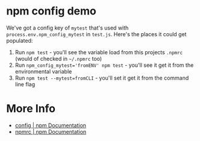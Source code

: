 # npm config demo

We've got a config key of `mytest` that's used with `process.env.npm_config_mytest` in `test.js`. Here's the places it could get populated:

1. Run `npm test` - you'll see the variable load from this projects `.npmrc` (would of checked in `~/.npmrc` too)
2. Run `npm_config_mytest='fromENV' npm test` - you'll see it get it from the environmental variable
3. Run `npm test --mytest=fromCLI` - you'll set it get it from the command line flag

# More Info

- [config | npm Documentation](https://docs.npmjs.com/misc/config)
- [npmrc | npm Documentation](https://docs.npmjs.com/files/npmrc)
